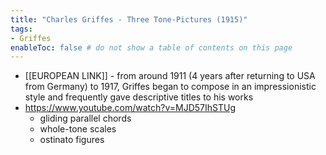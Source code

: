 ```yaml
---
title: "Charles Griffes - Three Tone-Pictures (1915)"
tags:
- Griffes 
enableToc: false # do not show a table of contents on this page
---
```


- [[EUROPEAN LINK]] - from around 1911 (4 years after returning to USA from Germany) to 1917, Griffes began to compose in an impressionistic style and frequently gave descriptive titles to his works
- https://www.youtube.com/watch?v=MJD57IhSTUg
	- gliding parallel chords
	- whole-tone scales 
	- ostinato figures